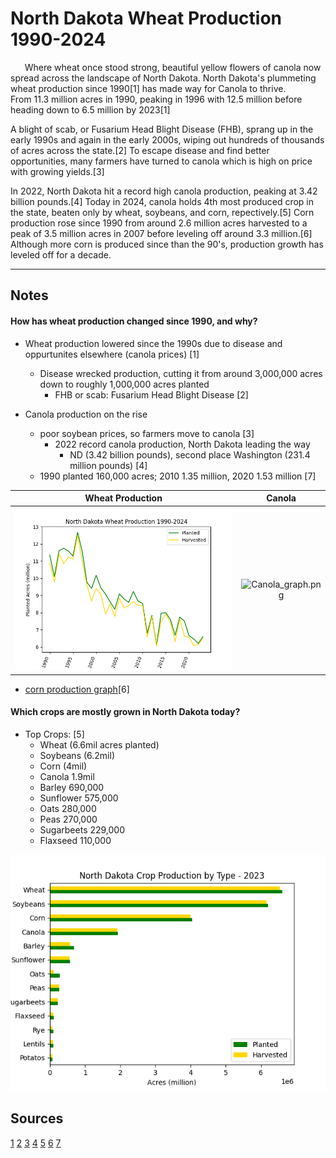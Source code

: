 # North Dakota Wheat Production 1990-2024


$\hspace{15pt}$ Where wheat once stood strong, beautiful yellow flowers of canola now spread across the landscape of North Dakota.
North Dakota's plummeting wheat production since 1990[1] has made way for Canola to thrive.  
From 11.3 million acres in 1990, peaking in 1996 with 12.5 million before heading down to 6.5 million by 2023[1]

A blight of scab, or Fusarium Head Blight Disease (FHB), sprang up in the early 1990s and again in the early 2000s, wiping out hundreds of thousands of acres across the state.[2]
To escape disease and find better opportunities, many farmers have turned to canola which is high on price with growing yields.[3]  

In 2022, North Dakota hit a record high canola production, peaking at 3.42 billion pounds.[4]
Today in 2024, canola holds 4th most produced crop in the state, beaten only by wheat, soybeans, and corn, repectively.[5]
Corn production rose since 1990 from around 2.6 million acres harvested to a peak of 3.5 million acres in 2007 before leveling off around 3.3 million.[6]
Although more corn is produced since than the 90's, production growth has leveled off for a decade.


---


## Notes
#### How has wheat production changed since 1990, and why?
- Wheat production lowered since the 1990s due to disease and oppurtunites elsewhere (canola prices) [1]
	- Disease wrecked production, cutting it from around 3,000,000 acres down to roughly 1,000,000 acres planted
		- FHB or scab: Fusarium Head Blight Disease [2]

- Canola production on the rise
 	- poor soybean prices, so farmers move to canola [3]
    	- 2022 record canola production, North Dakota leading the way
        	- ND (3.42 billion pounds), second place Washington (231.4 million pounds) [4]
	- 1990 planted 160,000 acres; 2010 1.35 million, 2020 1.53 million [7]


Wheat Production | Canola
:---: | :---:
![ND_wheat_graph.png](/ND_wheat_graph.png "North Dakota Wheat Production 1990-2024") | ![Canola_graph.png](https://www.uscanola.com/wp-content/uploads/2022/11/US-Planted-Harvested-Canola-Acres-1991-2022.png)

- [corn production graph](/corn_prod_graph.png "Corn Production from 1960s to 2020s")[6]


#### Which crops are mostly grown in North Dakota today?
- Top Crops: [5]
	- Wheat (6.6mil acres planted)
	- Soybeans (6.2mil)
	- Corn (4mil)
	- Canola 1.9mil
	- Barley 690,000
	- Sunflower 575,000
	- Oats 280,000
	- Peas 270,000
	- Sugarbeets 229,000
	- Flaxseed 110,000

![ND_crop_graph.png](/ND_crop_graph.png "North Dakota Crop Production by Type")



## Sources
[1](https://www.ndwheat.com/uploads/1/ndallhistwhtacres.pdf)
[2](https://apsjournals.apsnet.org/doi/pdf/10.1094/PDIS-03-12-0291-FE)
[3](https://www.grandforksherald.com/business/2018-a-record-year-for-canola-in-north-dakota)
[4](https://www.uscanola.com/news-views/usca-blog/record-u-s-canola-production-in-2022/)
[5](https://www.nass.usda.gov/Quick_Stats/Ag_Overview/stateOverview.php?state=NORTH%20DAKOTA)
[6](https://www.indexmundi.com/agriculture/?country=us&commodity=corn&graph=production)
[7](https://www.agweek.com/business/the-blooms-on-canola-this-spring)
